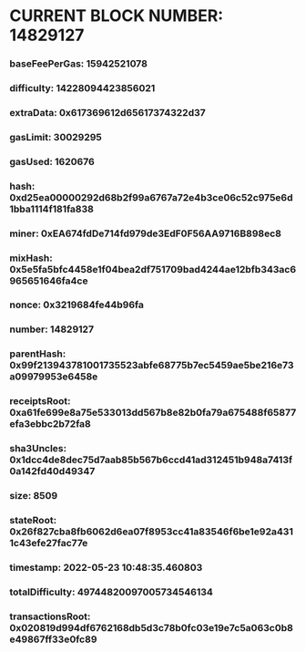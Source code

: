 # CURRENT BLOCK NUMBER: 14829127

### baseFeePerGas: 15942521078
### difficulty: 14228094423856021
### extraData: 0x617369612d65617374322d37
### gasLimit: 30029295
### gasUsed: 1620676
### hash: 0xd25ea00000292d68b2f99a6767a72e4b3ce06c52c975e6d1bba1114f181fa838
### miner: 0xEA674fdDe714fd979de3EdF0F56AA9716B898ec8
### mixHash: 0x5e5fa5bfc4458e1f04bea2df751709bad4244ae12bfb343ac6965651646fa4ce
### nonce: 0x3219684fe44b96fa
### number: 14829127
### parentHash: 0x99f213943781001735523abfe68775b7ec5459ae5be216e73a09979953e6458e
### receiptsRoot: 0xa61fe699e8a75e533013dd567b8e82b0fa79a675488f65877efa3ebbc2b72fa8
### sha3Uncles: 0x1dcc4de8dec75d7aab85b567b6ccd41ad312451b948a7413f0a142fd40d49347
### size: 8509
### stateRoot: 0x26f827cba8fb6062d6ea07f8953cc41a83546f6be1e92a4311c43efe27fac77e
### timestamp: 2022-05-23 10:48:35.460803
### totalDifficulty: 49744820097005734546134
### transactionsRoot: 0x020819d994df6762168db5d3c78b0fc03e19e7c5a063c0b8e49867ff33e0fc89
